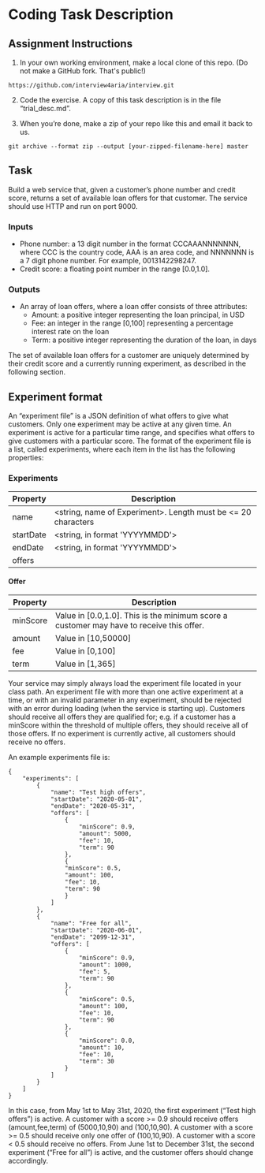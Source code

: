 # Coding Task Description

## Assignment Instructions

1. In your own working environment, make a local clone of this repo.  (Do not make a GitHub fork.  That's public!)

```https://github.com/interview4aria/interview.git```

2. Code the exercise.  A copy of this task description is in the file “trial_desc.md”.

3. When you’re done, make a zip of your repo like this and email it back to us.

```git archive --format zip --output [your-zipped-filename-here] master```


## Task
 
Build a web service that, given a customer’s phone number and credit score, returns a set of 
available loan offers for that customer. The service should use HTTP and run on port 9000. 
 
### Inputs
* Phone number: a 13 digit number in the format CCCAAANNNNNNN, where CCC is 
the country code, AAA is an area code, and NNNNNNN is a 7 digit phone number. 
For example, 0013142298247. 
* Credit score: a floating point number in the range [0.0,1.0]. 
 
### Outputs
* An array of loan offers, where a loan offer consists of three attributes: 
  * Amount: a positive integer representing the loan principal, in USD 
  * Fee: an integer in the range [0,100] representing a percentage interest rate 
on the loan 
  * Term: a positive integer representing the duration of the loan, in days 

The set of available loan offers for a customer are uniquely determined by their credit score 
and a currently running experiment, as described in the following section. 
 
## Experiment format
 
An “experiment file” is a JSON definition of what offers to give what customers. Only one 
experiment may be active at any given time. An experiment is active for a particular time 
range, and specifies what offers to give customers with a particular score. The format of the 
experiment file is a list, called experiments, where each item in the list has the following 
properties: 
 
### Experiments
| Property   | Description |
|------------|-------------|
| name       | <string, name of Experiment>. Length must be <= 20 characters 
| startDate  | <string, in format 'YYYY­MM­DD'>
| endDate    | <string, in format 'YYYY­MM­DD'>
| offers     | <list of Offer> 


#### Offer
| Property   | Description |
|------------|-------------|
| minScore   | <double> Value in [0.0,1.0]. This is the minimum score a customer may have to receive this offer.
| amount     | <integer> Value in [10,50000]
| fee        | <integer> Value in [0,100]
| term       | <integer> Value in [1,365] 

 
Your service may simply always load the experiment file located in your class path.
An experiment file with more than one active experiment at a time, or with an invalid parameter in
any experiment, should be rejected with an error during loading (when the service is starting up).
Customers should receive all offers they are qualified for; e.g. if a customer has a minScore within the
threshold of multiple offers, they should receive all of those offers. If no experiment is currently active,
all customers should receive no offers. 
 
An example experiments file is: 

~~~~
{
    "experiments": [
        {
            "name": "Test high offers",
            "startDate": "2020-05-01",
            "endDate": "2020-05-31",
            "offers": [
                {
                    "minScore": 0.9,
                    "amount": 5000,
                    "fee": 10,
                    "term": 90
                },
                {
                "minScore": 0.5,
                "amount": 100,
                "fee": 10,
                "term": 90
                }
            ]
        },
        {
            "name": "Free for all",
            "startDate": "2020-06-01",
            "endDate": "2099-12-31",
            "offers": [
                {
                    "minScore": 0.9,
                    "amount": 1000,
                    "fee": 5,
                    "term": 90
                },
                {
                    "minScore": 0.5,
                    "amount": 100,
                    "fee": 10,
                    "term": 90
                },
                {
                    "minScore": 0.0,
                    "amount": 10,
                    "fee": 10,
                    "term": 30
                }
            ]
        }
    ]
}
~~~~

In this case, from May 1st to May 31st, 2020, the first experiment (“Test high offers”) is 
active. A customer with a score >= 0.9 should receive offers (amount,fee,term) of 
(5000,10,90) and (100,10,90). A customer with a score >= 0.5 should receive only one offer 
of (100,10,90). A customer with a score < 0.5 should receive no offers. From June 1st to 
December 31st, the second experiment (“Free for all”) is active, and the customer offers 
should change accordingly. 

